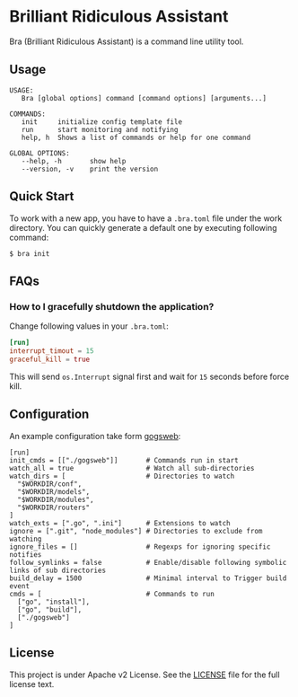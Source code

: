 Brilliant Ridiculous Assistant
==============================

Bra (Brilliant Ridiculous Assistant) is a command line utility tool.

## Usage

```
USAGE:
   Bra [global options] command [command options] [arguments...]

COMMANDS:
   init		initialize config template file
   run		start monitoring and notifying
   help, h	Shows a list of commands or help for one command

GLOBAL OPTIONS:
   --help, -h		show help
   --version, -v	print the version
```

## Quick Start

To work with a new app, you have to have a `.bra.toml` file under the work directory. You can quickly generate a default one by executing following command:

```
$ bra init
```

## FAQs

### How to I gracefully shutdown the application?

Change following values in your `.bra.toml`:

```toml
[run]
interrupt_timout = 15
graceful_kill = true
```

This will send `os.Interrupt` signal first and wait for `15` seconds before force kill.

## Configuration

An example configuration take form [gogsweb](https://github.com/gogits/gogsweb):

```
[run]
init_cmds = [["./gogsweb"]]       # Commands run in start
watch_all = true                  # Watch all sub-directories
watch_dirs = [                    # Directories to watch
  "$WORKDIR/conf",
  "$WORKDIR/models",
  "$WORKDIR/modules",
  "$WORKDIR/routers"
]
watch_exts = [".go", ".ini"]      # Extensions to watch
ignore = [".git", "node_modules"] # Directories to exclude from watching
ignore_files = []                 # Regexps for ignoring specific notifies
follow_symlinks = false           # Enable/disable following symbolic links of sub directories
build_delay = 1500                # Minimal interval to Trigger build event
cmds = [                          # Commands to run
  ["go", "install"],
  ["go", "build"],
  ["./gogsweb"]
]
```

## License

This project is under Apache v2 License. See the [LICENSE](LICENSE) file for the full license text.
